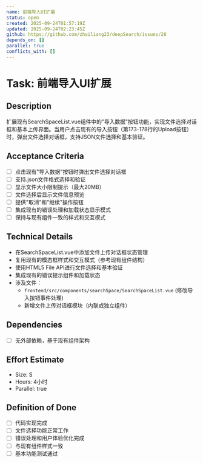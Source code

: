 ```yaml
---
name: 前端导入UI扩展
status: open
created: 2025-09-24T01:57:19Z
updated: 2025-09-24T02:23:45Z
github: https://github.com/zhailiang23/deepSearch/issues/28
depends_on: []
parallel: true
conflicts_with: []
---
```


# Task: 前端导入UI扩展

## Description
扩展现有SearchSpaceList.vue组件中的"导入数据"按钮功能，实现文件选择对话框和基本上传界面。当用户点击现有的导入按钮（第173-178行的Upload按钮）时，弹出文件选择对话框，支持JSON文件选择和基本验证。

## Acceptance Criteria
- [ ] 点击现有"导入数据"按钮时弹出文件选择对话框
- [ ] 支持.json文件格式选择和验证
- [ ] 显示文件大小限制提示（最大20MB）
- [ ] 文件选择后显示文件信息预览
- [ ] 提供"取消"和"继续"操作按钮
- [ ] 集成现有的错误处理和加载状态显示模式
- [ ] 保持与现有组件一致的样式和交互模式

## Technical Details
- 在SearchSpaceList.vue中添加文件上传对话框状态管理
- 复用现有的模态框样式和交互模式（参考现有组件结构）
- 使用HTML5 File API进行文件选择和基本验证
- 集成现有的错误提示组件和加载状态
- 涉及文件：
  - `frontend/src/components/searchSpace/SearchSpaceList.vue` (修改导入按钮事件处理)
  - 新增文件上传对话框模块（内联或独立组件）

## Dependencies
- [ ] 无外部依赖，基于现有组件架构

## Effort Estimate
- Size: S
- Hours: 4小时
- Parallel: true

## Definition of Done
- [ ] 代码实现完成
- [ ] 文件选择功能正常工作
- [ ] 错误处理和用户体验优化完成
- [ ] 与现有组件样式一致
- [ ] 基本功能测试通过